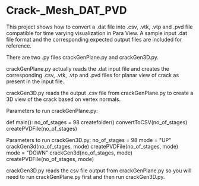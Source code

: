 # Crack-_Mesh_DAT_PVD
This project shows how to convert a .dat file into .csv, .vtk, .vtp and .pvd file compatible for time varying visualization in Para View. A sample input .dat file format and the corresponding expected output files are included for reference. 

There are two .py files crackGenPlane.py and crackGen3D.py.

crackGenPlane.py actually reads the .dat input file and creates the corresponding .csv, .vtk, .vtp and .pvd files for planar view of crack as present in the input file.

crackGen3D.py reads the output .csv file from crackGenPlane.py to create a 3D view of the crack based on vertex normals.

Parameters to run crackGenPlane.py:

def main():
    no_of_stages = 98
    createfolder()
    convertToCSV(no_of_stages)
    createPVDFile(no_of_stages)
    
Parameters to run crackGen3D.py:
    no_of_stages = 98
    mode = "UP"
    crackGen3d(no_of_stages, mode)
    createPVDFile(no_of_stages, mode)
    mode = "DOWN"
    crackGen3d(no_of_stages, mode)
    createPVDFile(no_of_stages, mode)
    
crackGen3D.py reads the csv file output from crackGenPlane.py so you will need to run crackGenPlane.py first and then run crackGen3D.py.

